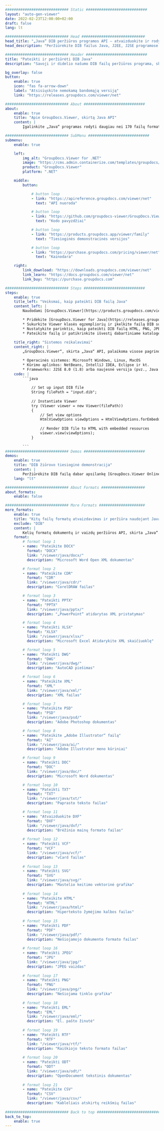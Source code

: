 ```yaml
---
############################# Static ############################
layout: "auto-gen-viewer"
date: 2022-02-23T12:00:00+02:00
draft: false
lang: lt

############################# Head #############################
head_title: "„Java“ DIB peržiūros programos API – atvaizduokite ir rodykite DIB „Java Apps“."
head_description: "Peržiūrėkite DIB failus Java, J2EE, J2SE programose. Palaiko 170+ dokumentų ir vaizdo failų formatų peržiūrą HTML, PDF arba vaizdo režimu su pažangiomis funkcijomis, leidžiančiomis valdyti dokumentų peržiūros parinktis."

############################# Header ############################
title: "Pateikti ir peržiūrėti DIB Java" 
description: "Savoji ir didelio našumo DIB failų peržiūros programa, skirta Java, J2EE ir J2SE pagrįstoms programoms, palaikanti daugybę papildomų funkcijų, leidžiančių tinkinti išvesties dokumento formato išvaizdą." 

bg_overlay: false
button:
    enable: true
    icon: "fas fa-arrow-down"
    label: "Atsisiųskite nemokamą bandomąją versiją"
    link: "https://releases.groupdocs.com/viewer/net"

############################# About ############################
about:
    enable: true
    title: "Apie GroupDocs.Viewer, skirtą Java API" 
    content: |
        Įgalinkite „Java“ programas rodyti daugiau nei 170 failų formatų HTML, PDF arba vaizdo režimais, naudodami „GroupDocs.Viewer“, skirtą „Java“ API, neįdiegę jokios papildomos programinės įrangos; pvz., „Microsoft Office“, „Apache Open Office“, „Adobe Acrobat Reader“ ir kt. Kūrėjai gali lengvai peržiūrėti visus populiarius vaizdus ir dokumentų tipus, įskaitant „Microsoft Office“, „OpenDocument“, HTML, PDF, archyvą, diagramas, „Photoshop“, „AutoCAD“ ir programavimo kalbos formatus „Java“ programose naudodami greitas ir aukščiausios kokybės atvaizdavimas.

############################# SubMenu ############################
submenu:
    enable: true

    left:
        img_alt: "GroupDocs.Viewer for .NET"
        image: "https://cms.admin.containerize.com/templates/groupdocs/images/product-logos/90x90-noborder/groupdocs-viewer-net.png"
        product: "GroupDocs.Viewer"
        platform: ".NET"

    middle:
        button:

            # button loop
            - link: "https://apireference.groupdocs.com/viewer/net"
              text: "API nuoroda"

            # button loop
            - link: "https://github.com/groupdocs-viewer/GroupDocs.Viewer-for-.NET"
              text: "Kodo pavyzdžiai"

            # button loop
            - link: "https://products.groupdocs.app/viewer/family"
              text: "Tiesioginės demonstracinės versijos"

            # button loop
            - link: "https://purchase.groupdocs.com/pricing/viewer/net"
              text: "Kainodara"

    right:
        link_download: "https://downloads.groupdocs.com/viewer/net"
        link_learn: "https://docs.groupdocs.com/viewer/net"
        link_buy: "https://purchase.groupdocs.com"

############################# Steps ############################
steps:
    enable: true
    title_left: "Veiksmai, kaip pateikti DIB failą Java" 
    content_left: |
        Naudodami [GroupDocs.Viewer](https://products.groupdocs.com/viewer/java/) atlikdami kelis veiksmus galite pateikti DIB į HTML, JPEG, PNG arba PDF.

        * Pridėkite [GroupDocs.Viewer for Java](https://releases.groupdocs.com/viewer/java/) kaip projekto priklausomybę. 
        * Sukurkite Viewer klasės egzempliorių ir įkelkite failą DIB su visu keliu. 
        * Nustatykite parinktis, kaip pateikti DIB failą HTML, PNG, JPEG arba PDF formatu. 
        * Pateikite failą ir patikrinkite išvestį dabartiniame kataloge. 
        
    title_right: "Sistemos reikalavimai" 
    content_right: |
        „GroupDocs.Viewer“, skirta „Java“ API, palaikoma visose pagrindinėse platformose ir operacinėse sistemose. Prieš vykdydami toliau pateiktą kodą, įsitikinkite, kad jūsų sistemoje yra įdiegtos šios būtinos sąlygos.

        * Operacinės sistemos: Microsoft Windows, Linux, MacOS 
        * Kūrimo aplinkos: NetBeans, IntelliJ IDEA, Eclipse ir kt. 
        * Frameworks: J2SE 8.0 (1.8) arba naujesnė versija (pvz., Java 17) 
    code: |
        ```java
                        
            // Set up input DIB file
            String filePath = "input.dib";
        
            // Instantiate Viewer
            try (Viewer viewer = new Viewer(filePath))
            {
            	// Set view options 
            	HtmlViewOptions viewOptions = HtmlViewOptions.forEmbeddedResources();
                    
            	// Render DIB file to HTML with embedded resources
            	viewer.view(viewOptions);
            }
             
        ```
############################# Demos ############################
demos:
    enable: true
    title: "DIB žiūrovo tiesioginė demonstracija"
    content: |
        Peržiūrėkite DIB failą dabar apsilankę [GroupDocs.Viewer Online Apps](https://products.groupdocs.app/viewer/dib) svetainėje.
    lang: "lt"

############################# About Formats ####################
about_formats:
    enable: false

############################# More Formats #####################
more_formats:
    enable: true
    title: "Kitų failų formatų atvaizdavimas ir peržiūra naudojant Java"
    exclude: "DIB"
    content: |
        Kelių formatų dokumentų ir vaizdų peržiūros API, skirta „Java“. Peržiūrėkite kai kuriuos toliau pateiktus populiarius failų formatus be jokių išorinių peržiūros priemonių.
    format: 
        # format loop 1
        - name: "Pateikite DOCX"
          format: "DOCX"
          link: "/viewer/java/docx/"
          description: "Microsoft Word Open XML dokumentas" 

        # format loop 2
        - name: "Pateikite CDR" 
          format: "CDR"
          link: "/viewer/java/cdr/"
          description: "CorelDRAW failas" 

        # format loop 3
        - name: "Pateikti PPTX"
          format: "PPTX"
          link: "/viewer/java/pptx/"
          description: "„PowerPoint“ atidarytas XML pristatymas" 

        # format loop 4
        - name: "Pateikti XLSX"
          format: "XLSX"
          link: "/viewer/java/xlsx/"
          description: "Microsoft Excel Atidarykite XML skaičiuoklę" 

        # format loop 5
        - name: "Pateikti DWG"
          format: "DWG"
          link: "/viewer/java/dwg/"
          description: "AutoCAD piešimas"

        # format loop 6
        - name: "Pateikite XML"
          format: "XML"
          link: "/viewer/java/xml/"
          description: "XML failas"

        # format loop 7
        - name: "Pateikite PSD"
          format: "PSD"
          link: "/viewer/java/psd/"
          description: "Adobe Photoshop dokumentas"

        # format loop 8
        - name: "Pateikite „Adobe Illustrator“ failą"
          format: "AI"
          link: "/viewer/java/ai/"
          description: "Adobe Illustrator meno kūriniai"

        # format loop 9
        - name: "Pateikti DOC"
          format: "DOC"
          link: "/viewer/java/doc/"
          description: "Microsoft Word dokumentas" 

        # format loop 10
        - name: "Pateikti TXT" 
          format: "TXT"
          link: "/viewer/java/txt/"
          description: "Paprasto teksto failas" 

        # format loop 11
        - name: "Atvaizduokite DXF" 
          format: "DXF"
          link: "/viewer/java/dxf/"
          description: "Brėžinio mainų formato failas"  
          
        # format loop 12
        - name: "Pateikti VCF"
          format: "VCF"
          link: "/viewer/java/vcf/"
          description: "vCard failas"  
              
        # format loop 13
        - name: "Pateikti SVG"
          format: "SVG"
          link: "/viewer/java/svg/"
          description: "Mastelio keitimo vektorinė grafika" 
          
        # format loop 14
        - name: "Pateikite HTML"
          format: "HTML"
          link: "/viewer/java/html/"
          description: "Hiperteksto žymėjimo kalbos failas" 
          
        # format loop 15
        - name: "Pateikti PDF"
          format: "PDF"
          link: "/viewer/java/pdf/"
          description: "Nešiojamojo dokumento formato failas"
          
        # format loop 16
        - name: "Pateikti JPEG"
          format: "JPG"
          link: "/viewer/java/jpg/"
          description: "JPEG vaizdas"
          
        # format loop 17
        - name: "Pateikti PNG"
          format: "PNG"
          link: "/viewer/java/png/"
          description: "Nešiojama tinklo grafika" 
          
        # format loop 18
        - name: "Pateikti EML"
          format: "EML"
          link: "/viewer/java/eml/"
          description: "El. pašto žinutė" 
          
        # format loop 19
        - name: "Pateikti RTF"
          format: "RTF"
          link: "/viewer/java/rtf/"
          description: "Raiškiojo teksto formato failas" 
          
        # format loop 20
        - name: "Pateikti ODT"
          format: "ODT"
          link: "/viewer/java/odt/"
          description: "OpenDocument tekstinis dokumentas" 
          
        # format loop 21
        - name: "Pateikite CSV"
          format: "CSV"
          link: "/viewer/java/csv/"
          description: "Kableliais atskirtų reikšmių failas" 
          
############################# Back to top ###############################
back_to_top:
    enable: true
---
```

